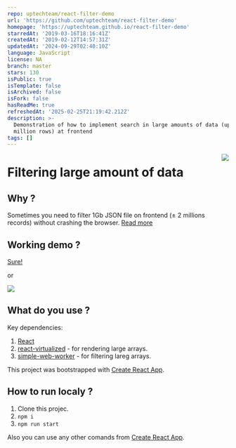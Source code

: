 ```yaml
---
repo: uptechteam/react-filter-demo
url: 'https://github.com/uptechteam/react-filter-demo'
homepage: 'https://uptechteam.github.io/react-filter-demo'
starredAt: '2019-03-16T18:16:41Z'
createdAt: '2019-02-12T14:57:31Z'
updatedAt: '2024-09-29T02:40:10Z'
language: JavaScript
license: NA
branch: master
stars: 130
isPublic: true
isTemplate: false
isArchived: false
isFork: false
hasReadMe: true
refreshedAt: '2025-02-25T21:19:42.212Z'
description: >-
  Demonstration of how to implement search in large amounts of data (up to 2+
  million rows) at frontend 
tags: []
---
```



<img src="https://uptech.team/things-for-serve/uptech-logo-color-text.png" align="right"/>

# Filtering large amount of data

## Why ?

Sometimes you need to filter 1Gb JSON file on frontend (± 2 millions records) without crashing the browser. [Read more](https://medium.com/@oleksii.kryvonosov/how-to-filter-1gb-json-on-the-frontend-and-not-crash-the-browser)

## Working demo ?

[Sure!](https://uptechteam.github.io/react-filter-demo/)

or

<img src="https://cdn-images-1.medium.com/max/800/0*bp76bkmmI3wC-vXW" align="center" />

## What do you use ?

Key dependencies: 
1. [React](https://reactjs.org/)
2. [react-virtualized](https://github.com/bvaughn/react-virtualized) - for rendering large arrays.
3. [simple-web-worker](https://github.com/israelss/simple-web-worker) - for filtering lareg arrays.

This project was bootstrapped with [Create React App](https://github.com/facebook/create-react-app).

## How to run localy ? 

1. Clone this projec.
2. `npm i`
3. `npm run start`

Also you can use any other comands from  [Create React App](https://github.com/facebook/create-react-app).


